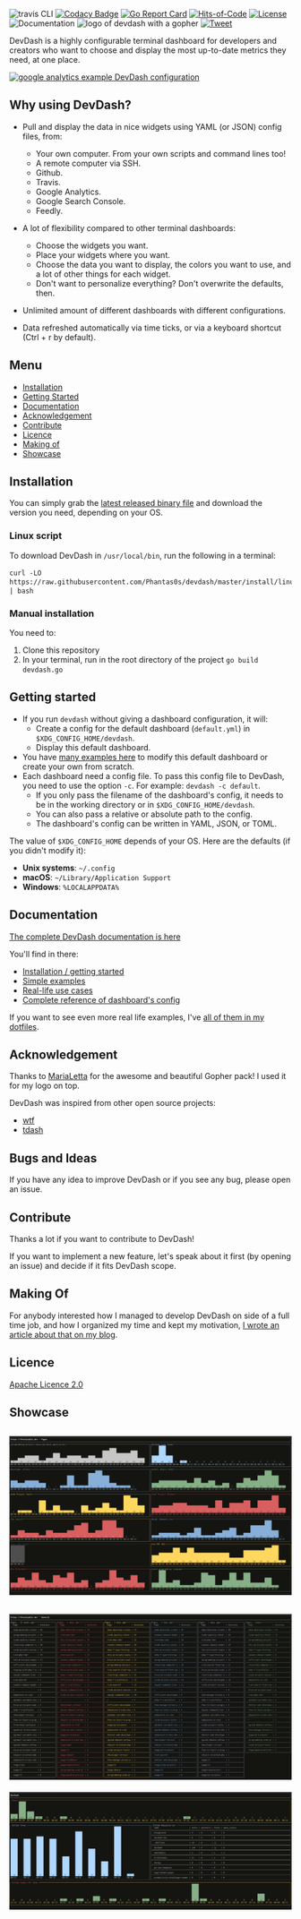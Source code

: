 ![travis CLI](https://travis-ci.org/Phantas0s/devdash.svg?branch=master&style=for-the-badge) [![Codacy Badge](https://api.codacy.com/project/badge/Grade/ec1e19b08f3b40d19f3acaf93e3e186b)](https://www.codacy.com/app/Phantas0s/devdash?utm_source=github.com&amp;utm_medium=referral&amp;utm_content=Phantas0s/devdash&amp;utm_campaign=Badge_Grade)  [![Go Report Card](https://goreportcard.com/badge/github.com/Phantas0s/devdash)](https://goreportcard.com/report/github.com/Phantas0s/devdash) [![Hits-of-Code](https://hitsofcode.com/github/phantas0s/devdash)](https://hitsofcode.com/view/github/phantas0s/devdash) [![License](https://img.shields.io/badge/License-Apache%202.0-blue.svg)](https://opensource.org/licenses/Apache-2.0) ![Documentation](https://img.shields.io/website?url=https%3A%2F%2Fthedevdash.com&label=documentation)
![logo of devdash with a gopher](./doc/img/logo.jpg) 
[![Tweet](https://img.shields.io/twitter/url/http/shields.io.svg?style=social)](https://twitter.com/intent/tweet?text=DevDash%20-%20Highly%20Configurable%20Terminal%20Dashboard%20For%20Developers:&url=https%3A%2F%2Fgithub.com%2Fphantas0s%2Fdevdash&hashtags=developers,dashboard,terminal,CLI,golang)

DevDash is a highly configurable terminal dashboard for developers and creators who want to choose and display the most up-to-date metrics they need, at one place.

[![google analytics example DevDash configuration](./example/img/mix-1.png)](https://raw.githubusercontent.com/Phantas0s/devdash/master/example/img/mix-1.png)

## Why using DevDash?

* Pull and display the data in nice widgets using YAML (or JSON) config files, from: 
    * Your own computer. From your own scripts and command lines too!
    * A remote computer via SSH.
    * Github.
    * Travis.
    * Google Analytics.
    * Google Search Console.
    * Feedly.

* A lot of flexibility compared to other terminal dashboards:
  * Choose the widgets you want.
  * Place your widgets where you want.
  * Choose the data you want to display, the colors you want to use, and a lot of other things for each widget.
  * Don't want to personalize everything? Don't overwrite the defaults, then.
* Unlimited amount of different dashboards with different configurations.
* Data refreshed automatically via time ticks, or via a keyboard shortcut (Ctrl + r by default).

## Menu

* [Installation](#installation)
* [Getting Started](#getting-started)
* [Documentation](#documentation)
* [Acknowledgement](#acknowledgement)
* [Contribute](#contribute)
* [Licence](#licence)
* [Making of](#Making-of)
* [Showcase](#showcase)

## Installation

You can simply grab the [latest released binary file](https://github.com/Phantas0s/devdash/releases/latest) and download the version you need, depending on your OS.

### Linux script

To download DevDash in `/usr/local/bin`, run the following in a terminal:

```shell
curl -LO https://raw.githubusercontent.com/Phantas0s/devdash/master/install/linux.sh | bash
```

### Manual installation

You need to: 
1. Clone this repository 
2. In your terminal, run in the root directory of the project `go build devdash.go`

## Getting started

* If you run `devdash` without giving a dashboard configuration, it will:
    * Create a config for the default dashboard (`default.yml`) in `$XDG_CONFIG_HOME/devdash`.
    * Display this default dashboard.
* You have [many examples here](https://thedevdash.com/getting-started/examples/) to modify this default dashboard or create your own from scratch.
* Each dashboard need a config file. To pass this config file to DevDash, you need to use the option `-c`. For example: `devdash -c default`.
    * If you only pass the filename of the dashboard's config, it needs to be in the working directory or in `$XDG_CONFIG_HOME/devdash`.
    * You can also pass a relative or absolute path to the config.
    * The dashboard's config can be written in YAML, JSON, or TOML.

The value of `$XDG_CONFIG_HOME` depends of your OS. Here are the defaults (if you didn't modify it):

* **Unix systems**: `~/.config`
* **macOS**: `~/Library/Application Support`
* **Windows**: `%LOCALAPPDATA%`


## Documentation

[The complete DevDash documentation is here](https://thedevdash.com)

You'll find in there:

* [Installation / getting started](https://thedevdash.com/getting-started/installation/)
* [Simple examples](https://thedevdash.com/getting-started/examples/)
* [Real-life use cases](https://thedevdash.com/getting-started/use-cases/devdash/)
* [Complete reference of dashboard's config](https://thedevdash.com/reference/)

If you want to see even more real life examples, I've [all of them in my dotfiles](https://github.com/Phantas0s/.dotfiles/tree/master/devdash).

## Acknowledgement

Thanks to [MariaLetta](https://github.com/MariaLetta/free-gophers-pack) for the awesome and beautiful Gopher pack! I used it for my logo on top.

DevDash was inspired from other open source projects:

* [wtf](https://github.com/wtfutil/wtf)
* [tdash](https://github.com/jessfraz/tdash)

## Bugs and Ideas

If you have any idea to improve DevDash or if you see any bug, please open an issue.

## Contribute

Thanks a lot if you want to contribute to DevDash!

If you want to implement a new feature, let's speak about it first (by opening an issue) and decide if it fits DevDash scope.

## Making Of

For anybody interested how I managed to develop DevDash on side of a full time job, and how I organized my time and kept my motivation, [I wrote an article about that on my blog](https://thevaluable.dev/programming-side-project-example-devdash/).

## Licence

[Apache Licence 2.0](https://choosealicense.com/licenses/apache-2.0/)

## Showcase

![google analytics example DevDash configuration](./example/img/thevaluabledev-2.png)
-------
![google analytics example DevDash configuration](./example/img/thevaluabledev-3.png)
-------
![github example DevDash configuration](./example/img/devdash-1.png)

